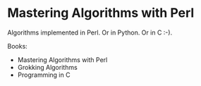 # Mastering Algorithms with Perl

Algorithms implemented in Perl. Or in Python. Or in C :-).

Books:

* Mastering Algorithms with Perl
* Grokking Algorithms
* Programming in C
